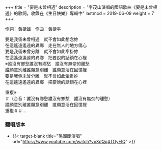 +++
title = "要是未曾相遇"
description = "李茂山演唱的國語歌曲《要是未曾相遇》的歌詞，收錄在《生日快樂》專輯中"
lastmod = 2019-06-09
weight = 7
+++

作詞：黃捷雄　作曲：黃捷平  

要是我倆未曾相遇　就不會如此想念妳  
在這遙遠遙遠的異鄉　走在無人的地方傷心  
要是我倆未曾分離　就不會如此牽掛妳  
在這遙遠遙遠的異鄉　把要說的話鎖在心裡  
※誰沒有鄉愁誰沒有鄉愁　誰沒有無奈的離愁  
誰願意別離誰願意別離　誰願意活在回憶裡  
要是我倆未曾分離　就不會如此牽掛妳  
在這遙遠遙遠的異鄉　把要說的話鎖在心裡  

重複※  
＃（合音：誰沒有鄉愁誰沒有鄉愁　誰沒有無奈的離愁）  
誰願意別離誰願意別離　誰願意活在回憶裡  
重複＃＃…

### 翻唱版本

* {{< target-blank title="孫國慶演唱" url="https://www.youtube.com/watch?v=XdQq4TOyElQ" >}}